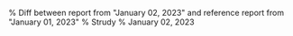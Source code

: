 % Diff between report from "January 02, 2023" and reference report from "January 01, 2023"
% Strudy
% January 02, 2023


